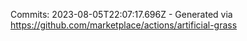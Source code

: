 Commits: 2023-08-05T22:07:17.696Z - Generated via https://github.com/marketplace/actions/artificial-grass
<br>
